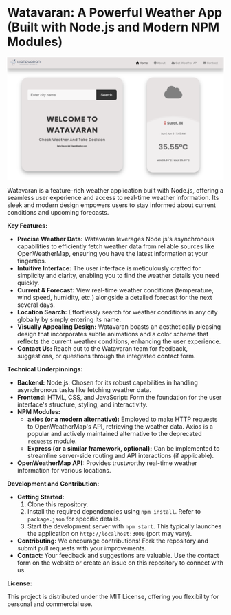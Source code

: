 # Watavaran: A Powerful Weather App (Built with Node.js and Modern NPM Modules)

![watavaransite](weatherapp.png)

Watavaran is a feature-rich weather application built with Node.js, offering a seamless user experience and access to real-time weather information. Its sleek and modern design empowers users to stay informed about current conditions and upcoming forecasts.

**Key Features:**

- **Precise Weather Data:** Watavaran leverages Node.js's asynchronous capabilities to efficiently fetch weather data from reliable sources like OpenWeatherMap, ensuring you have the latest information at your fingertips.
- **Intuitive Interface:** The user interface is meticulously crafted for simplicity and clarity, enabling you to find the weather details you need quickly.
- **Current & Forecast:** View real-time weather conditions (temperature, wind speed, humidity, etc.) alongside a detailed forecast for the next several days.
- **Location Search:** Effortlessly search for weather conditions in any city globally by simply entering its name.
- **Visually Appealing Design:** Watavaran boasts an aesthetically pleasing design that incorporates subtle animations and a color scheme that reflects the current weather conditions, enhancing the user experience.
- **Contact Us:** Reach out to the Watavaran team for feedback, suggestions, or questions through the integrated contact form.

**Technical Underpinnings:**

- **Backend:** Node.js: Chosen for its robust capabilities in handling asynchronous tasks like fetching weather data.
- **Frontend:** HTML, CSS, and JavaScript: Form the foundation for the user interface's structure, styling, and interactivity.
- **NPM Modules:**
    - **axios (or a modern alternative):** Employed to make HTTP requests to OpenWeatherMap's API, retrieving the weather data. Axios is a popular and actively maintained alternative to the deprecated `requests` module.
    - **Express (or a similar framework, optional):** Can be implemented to streamline server-side routing and API interactions (if applicable).
- **OpenWeatherMap API:** Provides trustworthy real-time weather information for various locations.

**Development and Contribution:**

- **Getting Started:**
    1. Clone this repository.
    2. Install the required dependencies using `npm install`. Refer to `package.json` for specific details.
    3. Start the development server with `npm start`. This typically launches the application on `http://localhost:3000` (port may vary).
- **Contributing:** We encourage contributions! Fork the repository and submit pull requests with your improvements.
- **Contact:** Your feedback and suggestions are valuable. Use the contact form on the website or create an issue on this repository to connect with us.

**License:**

This project is distributed under the MIT License, offering you flexibility for personal and commercial use.
